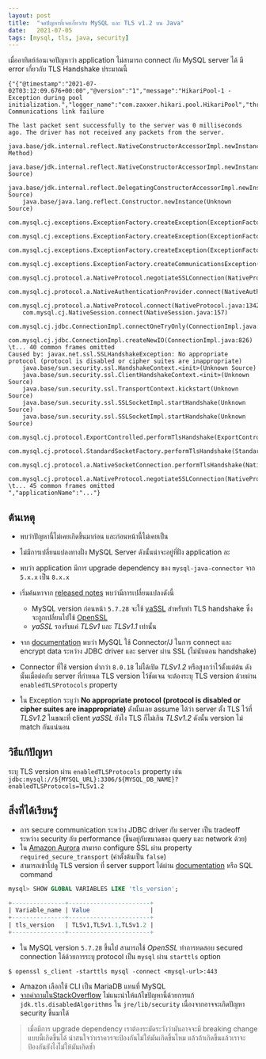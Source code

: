 ```yaml
---
layout: post
title:  "จดปัญหาที่เจอเกี่ยวกับ MySQL และ TLS v1.2 บน Java"
date:   2021-07-05
tags: [mysql, tls, java, security]
---
```


เมื่ออาทิตย์ก่อนเจอปัญหาว่า application ไม่สามารถ connect กับ MySQL server ได้ มี error เกี่ยวกับ TLS Handshake ประมาณนี้

```
{"{"@timestamp":"2021-07-02T03:12:09.676+00:00","@version":"1","message":"HikariPool-1 - Exception during pool initialization.","logger_name":"com.zaxxer.hikari.pool.HikariPool","thread_name":"main","level":"ERROR","level_value":40000,"stack_trace":"com.mysql.cj.jdbc.exceptions.CommunicationsException: Communications link failure

The last packet sent successfully to the server was 0 milliseconds ago. The driver has not received any packets from the server.
    java.base/jdk.internal.reflect.NativeConstructorAccessorImpl.newInstance0(Native Method)
    java.base/jdk.internal.reflect.NativeConstructorAccessorImpl.newInstance(Unknown Source)
    java.base/jdk.internal.reflect.DelegatingConstructorAccessorImpl.newInstance(Unknown Source)
    java.base/java.lang.reflect.Constructor.newInstance(Unknown Source)
    com.mysql.cj.exceptions.ExceptionFactory.createException(ExceptionFactory.java:61)
    com.mysql.cj.exceptions.ExceptionFactory.createException(ExceptionFactory.java:105)
    com.mysql.cj.exceptions.ExceptionFactory.createException(ExceptionFactory.java:151)
    com.mysql.cj.exceptions.ExceptionFactory.createCommunicationsException(ExceptionFactory.java:167)
    com.mysql.cj.protocol.a.NativeProtocol.negotiateSSLConnection(NativeProtocol.java:334)
    com.mysql.cj.protocol.a.NativeAuthenticationProvider.connect(NativeAuthenticationProvider.java:164)
    com.mysql.cj.protocol.a.NativeProtocol.connect(NativeProtocol.java:1342)
    com.mysql.cj.NativeSession.connect(NativeSession.java:157)
    com.mysql.cj.jdbc.ConnectionImpl.connectOneTryOnly(ConnectionImpl.java:956)
    com.mysql.cj.jdbc.ConnectionImpl.createNewIO(ConnectionImpl.java:826)
\t... 40 common frames omitted
Caused by: javax.net.ssl.SSLHandshakeException: No appropriate protocol (protocol is disabled or cipher suites are inappropriate)
    java.base/sun.security.ssl.HandshakeContext.<init>(Unknown Source)
    java.base/sun.security.ssl.ClientHandshakeContext.<init>(Unknown Source)
    java.base/sun.security.ssl.TransportContext.kickstart(Unknown Source)
    java.base/sun.security.ssl.SSLSocketImpl.startHandshake(Unknown Source)
    java.base/sun.security.ssl.SSLSocketImpl.startHandshake(Unknown Source)
    com.mysql.cj.protocol.ExportControlled.performTlsHandshake(ExportControlled.java:336)
    com.mysql.cj.protocol.StandardSocketFactory.performTlsHandshake(StandardSocketFactory.java:188)
    com.mysql.cj.protocol.a.NativeSocketConnection.performTlsHandshake(NativeSocketConnection.java:99)
    com.mysql.cj.protocol.a.NativeProtocol.negotiateSSLConnection(NativeProtocol.java:325)
\t... 45 common frames omitted
","applicationName":"..."}
```

## ต้นเหตุ
- พบว่าปัญหานี้ไม่เคยเกิดขึ้นมาก่อน และก่อนหน้านี้ไม่เคยเป็น
- ไม่มีการเปลี่ยนแปลงทางฝั่ง MySQL Server ดังนั้นน่าจะอยู่ที่ฝั่ง application ละ
- พบว่า application มีการ upgrade dependency ของ `mysql-java-connector` จาก `5.x.x` เป็น `8.x.x`
- เริ่มค้นหาจาก [released notes](https://dev.mysql.com/doc/refman/5.7/en/ssl-libraries.html) พบว่ามีการเปลี่ยนแปลงดังนี้

    - MySQL version ก่อนหน้า `5.7.28` จะใช้ [yaSSL](https://en.wikipedia.org/wiki/WolfSSL) สำหรับทำ TLS handshake ซึ่งจะถูกเปลี่ยนไปใช้ [OpenSSL](https://en.wikipedia.org/wiki/OpenSSL)
    - *yaSSL* รองรับแค่ *TLSv1* และ *TLSv1.1* เท่านั้น

- จาก [documentation](https://dev.mysql.com/doc/connector-j/8.0/en/connector-j-reference-using-ssl.html) พบว่า MySQL ใช้ Connector/J ในการ connect และ encrypt data ระหว่าง JDBC driver และ server ผ่าน SSL (ไม่นับตอน handshake)
- Connector ที่ใช้ version ต่ำกว่า `8.0.18` ไม่ได้เปิด *TLSv1.2* หรือสูงกว่าไว้ตั้งแต่ต้น ดังนั้นเมื่อต่อกับ server ที่กำหนด TLS version ไว้ชัดเจน จะต้องระบุ TLS version ด้วยผ่าน `enabledTLSProtocols` property
- ใน Exception ระบุว่า **No appropriate protocol (protocol is disabled or cipher suites are inappropriate)** ดังนั้นเลย assume ได้ว่า server ตั้ง TLS ไว้ที่ *TLSv1.2* ในขณะที่ client *yaSSL* ยังไง TLS ก็ไม่เกิน *TLSv1.2* ดังนั้น version ไม่ match กันแน่นอน

## วิธีแก้ปัญหา
ระบุ TLS version ผ่าน `enabledTLSProtocols` property เช่น `jdbc:mysql://${MYSQL_URL}:3306/${MYSQL_DB_NAME}?enabledTLSProtocols=TLSv1.2`

## สิ่งที่ได้เรียนรู้
- การ secure communication ระหว่าง JDBC driver กับ server เป็น tradeoff ระหว่าง security กับ performance (ขึ้นอยู่กับขนาดของ query และ network ด้วย)
- ใน [Amazon Aurora](https://aws.amazon.com/rds/aurora/) สามารถ configure SSL ผ่าน property `required_secure_transport` (ค่าตั้งต้นเป็น `false`)
- สามารถเข้าไปดู TLS version ที่ server support ได้ผ่าน [documentation](https://dev.mysql.com/doc/refman/5.7/en/encrypted-connection-protocols-ciphers.html) หรือ SQL command

```sql
mysql> SHOW GLOBAL VARIABLES LIKE 'tls_version';

+---------------+-----------------------+
| Variable_name | Value                 |
+---------------+-----------------------+
| tls_version   | TLSv1,TLSv1.1,TLSv1.2 |
+---------------+-----------------------+
```

- ใน MySQL version `5.7.28` ขึ้นไป สามารถใช้ *OpenSSL* ทำการทดสอบ secured connection ได้ด้วยการระบุ protocol เป็น `mysql` ผ่าน `starttls` option 

```shell
$ openssl s_client -starttls mysql -connect <mysql-url>:443
```

- Amazon เลือกใช้ CLI เป็น MariaDB แทนที่ MySQL
- [จากคำถามในStackOverflow](https://stackoverflow.com/questions/67332909/why-can-java-not-connect-to-mysql-5-7-after-the-latest-jdk-update-and-how-should?noredirect=1&lq=1) ไม่แนะนำให้แก้ไขปัญหานี้ด้วยการแก้ `jdk.tls.disabledAlgorithms` ใน `jre/lib/security` เนื่องจากอาจจะเกิดปัญหา security ขึ้นมาได้

> เมื่อมีการ upgrade dependency เราต้องระมัดระวังว่ามันอาจจะมี breaking change แบบนี้เกิดขึ้นได้ น่าสนใจว่าเราควรจะป้องกันไม่ให้มันเกิดขึ้นไหม แล้วถ้าเกิดขึ้นแล้วเราจะป้องกันยังไงไม่ให้มันเกิดซ้ำ
